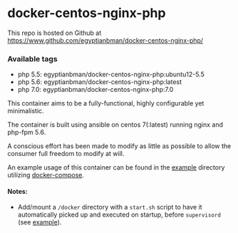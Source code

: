 # docker-centos-nginx-php

This repo is hosted on Github at https://www.github.com/egyptianbman/docker-centos-nginx-php/

### Available tags
- php 5.5: egyptianbman/docker-centos-nginx-php:ubuntu12-5.5
- php 5.6: egyptianbman/docker-centos-nginx-php:latest
- php 7.0: egyptianbman/docker-centos-nginx-php:7.0

This container aims to be a fully-functional, highly configurable yet minimalistic.

The container is built using ansible on centos 7(:latest) running nginx and php-fpm 5.6.

A conscious effort has been made to modify as little as possible to allow the consumer full freedom to modify at will.

An example usage of this container can be found in the [example](https://github.com/egyptianbman/docker-centos-nginx-php/tree/master/example) directory utilizing [docker-compose](https://docs.docker.com/compose/).

#### Notes:
- Add/mount a `/docker` directory with a `start.sh` script to have it automatically picked up and executed on startup, before `supervisord` (see [example](https://github.com/egyptianbman/docker-centos-nginx-php/tree/master/example)).

